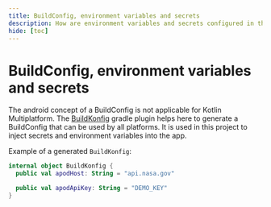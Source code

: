 ```yaml
---
title: BuildConfig, environment variables and secrets
description: How are environment variables and secrets configured in the app?
hide: [toc]
---
```


# BuildConfig, environment variables and secrets

The android concept of a BuildConfig is not applicable for Kotlin Multiplatform. The [BuildKonfig](https://github.com/yshrsmz/BuildKonfig)
gradle plugin helps here to generate a BuildConfig that can be used by all platforms. It is used in this project to inject secrets and
environment variables into the app.

Example of a generated `BuildKonfig`:

```kotlin
internal object BuildKonfig {
  public val apodHost: String = "api.nasa.gov"

  public val apodApiKey: String = "DEMO_KEY"
}
```
